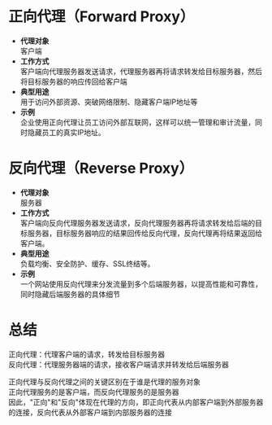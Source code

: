 # 正向代理（Forward Proxy）
- **代理对象**\
  客户端
- **工作方式**\
  客户端向代理服务器发送请求，代理服务器再将请求转发给目标服务器，然后将目标服务器的响应传回给客户端
- **典型用途**\
  用于访问外部资源、突破网络限制、隐藏客户端IP地址等
- **示例**\
  企业使用正向代理让员工访问外部互联网，这样可以统一管理和审计流量，同时隐藏员工的真实IP地址。

# 反向代理（Reverse Proxy）
- **代理对象**\
  服务器
- **工作方式**\
  客户端向反向代理服务器发送请求，反向代理服务器再将请求转发给后端的目标服务器，目标服务器响应的结果回传给反向代理，反向代理再将结果返回给客户端。
- **典型用途**\
  负载均衡、安全防护、缓存、SSL终结等。
- **示例**\
  一个网站使用反向代理来分发流量到多个后端服务器，以提高性能和可靠性，同时隐藏后端服务器的具体细节
  


# 总结
正向代理：代理客户端的请求，转发给目标服务器\
反向代理：代理服务器端的请求，接收客户端请求并转发给后端服务器

正向代理与反向代理之间的关键区别在于谁是代理的服务对象\
正向代理服务的是客户端，而反向代理服务的是服务器\
因此，"正向"和"反向"体现在代理的方向，即正向代表从内部客户端到外部服务器的连接，反向代表从外部客户端到内部服务器的连接
